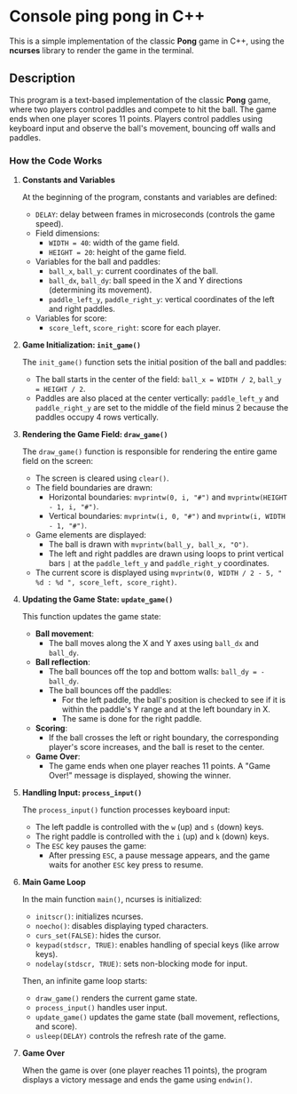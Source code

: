 # Console ping pong in C++

This is a simple implementation of the classic **Pong** game in C++, using the **ncurses** library to render the game in the terminal.

## Description

This program is a text-based implementation of the classic **Pong** game, where two players control paddles and compete to hit the ball. The game ends when one player scores 11 points. Players control paddles using keyboard input and observe the ball's movement, bouncing off walls and paddles.

### How the Code Works

1. **Constants and Variables**

   At the beginning of the program, constants and variables are defined:
   
   - `DELAY`: delay between frames in microseconds (controls the game speed).
   - Field dimensions:
     - `WIDTH = 40`: width of the game field.
     - `HEIGHT = 20`: height of the game field.
   - Variables for the ball and paddles:
     - `ball_x`, `ball_y`: current coordinates of the ball.
     - `ball_dx`, `ball_dy`: ball speed in the X and Y directions (determining its movement).
     - `paddle_left_y`, `paddle_right_y`: vertical coordinates of the left and right paddles.
   - Variables for score:
     - `score_left`, `score_right`: score for each player.

2. **Game Initialization: `init_game()`**

   The `init_game()` function sets the initial position of the ball and paddles:
   - The ball starts in the center of the field: `ball_x = WIDTH / 2`, `ball_y = HEIGHT / 2`.
   - Paddles are also placed at the center vertically: `paddle_left_y` and `paddle_right_y` are set to the middle of the field minus 2 because the paddles occupy 4 rows vertically.

3. **Rendering the Game Field: `draw_game()`**

   The `draw_game()` function is responsible for rendering the entire game field on the screen:
   - The screen is cleared using `clear()`.
   - The field boundaries are drawn:
     - Horizontal boundaries: `mvprintw(0, i, "#")` and `mvprintw(HEIGHT - 1, i, "#")`.
     - Vertical boundaries: `mvprintw(i, 0, "#")` and `mvprintw(i, WIDTH - 1, "#")`.
   - Game elements are displayed:
     - The ball is drawn with `mvprintw(ball_y, ball_x, "O")`.
     - The left and right paddles are drawn using loops to print vertical bars `|` at the `paddle_left_y` and `paddle_right_y` coordinates.
   - The current score is displayed using `mvprintw(0, WIDTH / 2 - 5, " %d : %d ", score_left, score_right)`.

4. **Updating the Game State: `update_game()`**

   This function updates the game state:
   - **Ball movement**: 
     - The ball moves along the X and Y axes using `ball_dx` and `ball_dy`.
   - **Ball reflection**:
     - The ball bounces off the top and bottom walls: `ball_dy = -ball_dy`.
     - The ball bounces off the paddles:
       - For the left paddle, the ball's position is checked to see if it is within the paddle's Y range and at the left boundary in X.
       - The same is done for the right paddle.
   - **Scoring**:
     - If the ball crosses the left or right boundary, the corresponding player's score increases, and the ball is reset to the center.
   - **Game Over**:
     - The game ends when one player reaches 11 points. A "Game Over!" message is displayed, showing the winner.

5. **Handling Input: `process_input()`**

   The `process_input()` function processes keyboard input:
   - The left paddle is controlled with the `w` (up) and `s` (down) keys.
   - The right paddle is controlled with the `i` (up) and `k` (down) keys.
   - The `ESC` key pauses the game:
     - After pressing `ESC`, a pause message appears, and the game waits for another `ESC` key press to resume.

6. **Main Game Loop**

   In the main function `main()`, ncurses is initialized:
   - `initscr()`: initializes ncurses.
   - `noecho()`: disables displaying typed characters.
   - `curs_set(FALSE)`: hides the cursor.
   - `keypad(stdscr, TRUE)`: enables handling of special keys (like arrow keys).
   - `nodelay(stdscr, TRUE)`: sets non-blocking mode for input.

   Then, an infinite game loop starts:
   - `draw_game()` renders the current game state.
   - `process_input()` handles user input.
   - `update_game()` updates the game state (ball movement, reflections, and score).
   - `usleep(DELAY)` controls the refresh rate of the game.

7. **Game Over**

   When the game is over (one player reaches 11 points), the program displays a victory message and ends the game using `endwin()`.

